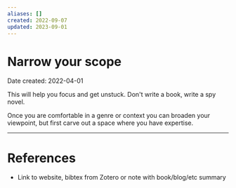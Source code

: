 ```yaml
---
aliases: []
created: 2022-09-07
updated: 2023-09-01
---
```


# Narrow your scope
Date created: 2022-04-01

This will help you focus and get unstuck. Don't write a book, write a spy novel.

Once you are comfortable in a genre or context you can broaden your viewpoint, but first carve out a space where you have expertise.

---
# References
* Link to website, bibtex from Zotero or note with book/blog/etc summary